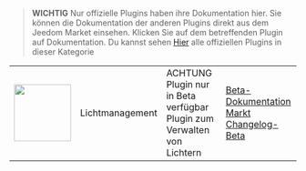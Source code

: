 
>**WICHTIG**
>Nur offizielle Plugins haben ihre Dokumentation hier. Sie können die Dokumentation der anderen Plugins direkt aus dem Jeedom Market einsehen. Klicken Sie auf dem betreffenden Plugin auf Dokumentation.
>Du kannst sehen [Hier](https://market.jeedom.com/index.php?v=d&p=market&type=plugin&categorie=lightmanager) alle offiziellen Plugins in dieser Kategorie


| | | | |
|--- | --- | --- | ---|
|<img src="./beta/._icon.png" class="pluginLogo" width="100" />|Lichtmanagement|ACHTUNG Plugin nur in Beta verfügbar<br/>Plugin zum Verwalten von Lichtern|[Beta-Dokumentation](./beta/index.md)<br/>[Markt](https://market.jeedom.com/index.php?v=d&p=market_display&id=4199)<br/>[Changelog-Beta](./beta/changelog.md)|
